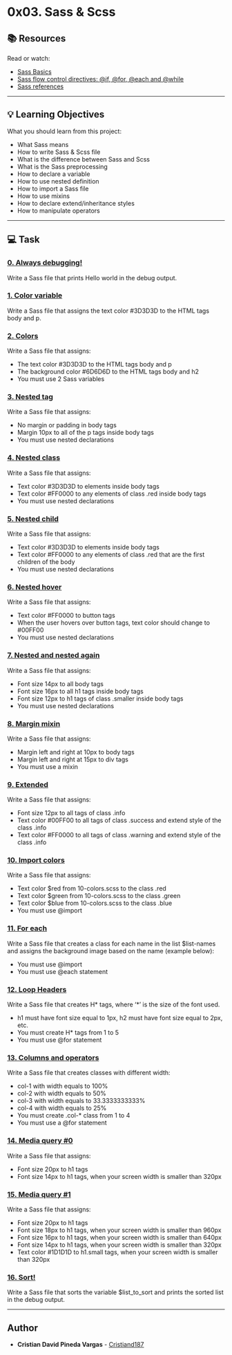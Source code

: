 # 0x03. Sass & Scss

## :books: Resources
Read or watch:
* [Sass Basics](https://intranet.hbtn.io/rltoken/ayoQ7NtS8w7tZvyeqhkzsw)
* [Sass flow control directives: @if, @for, @each and @while](https://intranet.hbtn.io/rltoken/EfIlJ77YiDugDGSaab8UUg)
* [Sass references](https://intranet.hbtn.io/rltoken/P7jm16HEuQb1FxMqlajjFQ)

---
## :bulb: Learning Objectives
What you should learn from this project:

* What Sass means
* How to write Sass & Scss file
* What is the difference between Sass and Scss
* What is the Sass preprocessing
* How to declare a variable
* How to use nested definition
* How to import a Sass file
* How to use mixins
* How to declare extend/inheritance styles
* How to manipulate operators

---
## :computer: Task

### [0. Always debugging!](./0-debug_log.scss)
Write a Sass file that prints Hello world in the debug output.


### [1. Color variable](./1-color_variable.scss)
Write a Sass file that assigns the text color #3D3D3D to the HTML tags body and p.


### [2. Colors](./2-color_variables.scss)
Write a Sass file that assigns:
 * The text color #3D3D3D to the HTML tags body and p
 * The background color #6D6D6D to the HTML tags body and h2
 * You must use 2 Sass variables


### [3. Nested tag](./3-nested_tag.scss)
Write a Sass file that assigns:
 * No margin or padding in body tags
 * Margin 10px to all of the p tags inside body tags
 * You must use nested declarations


### [4. Nested class](./4-nested_class.scss)
Write a Sass file that assigns:
 * Text color #3D3D3D to elements inside body tags
 * Text color #FF0000 to any elements of class .red inside body tags
 * You must use nested declarations


### [5. Nested child](./5-nested_child.scss)
Write a Sass file that assigns:
 * Text color #3D3D3D to elements inside body tags
 * Text color #FF0000 to any elements of class .red that are the first children of the body
 * You must use nested declarations


### [6. Nested hover](./6-nested_hover.scss)
Write a Sass file that assigns:
 * Text color #FF0000 to button tags
 * When the user hovers over button tags, text color should change to #00FF00 
 * You must use nested declarations


### [7. Nested and nested again](./7-nested_deeper.scss)
Write a Sass file that assigns:
 * Font size 14px to all body tags
 * Font size 16px to all h1 tags inside body tags
 * Font size 12px to h1 tags of class .smaller  inside  body tags
 * You must use nested declarations


### [8. Margin mixin](./8-mixin_margins.scss)
Write a Sass file that assigns:
 * Margin left and right at 10px to body tags
 * Margin left and right at 15px to div tags
 * You must use a mixin


### [9. Extended](./9-extend_list.scss)
Write a Sass file that assigns:
 * Font size 12px to all tags of class .info
 * Text color #00FF00 to all tags of class .success and extend style of the class .info
 * Text color #FF0000 to all tags of class .warning and extend style of the class .info


### [10. Import colors](./10-import_colors.scss)
Write a Sass file that assigns:
 * Text color $red from 10-colors.scss to the class .red
 * Text color $green from 10-colors.scss to the class .green
 * Text color $blue from 10-colors.scss to the class .blue
 * You must use @import


### [11. For each](./11-loop_photos.scss)
Write a Sass file that creates a class for each name in the list $list-names and assigns the background image based on the name (example below):
 * You must use @import
 * You must use @each statement


### [12. Loop Headers](./12-loop_header.scss)
Write a Sass file that creates H* tags, where ‘*’ is the size of the font used.
 * h1 must have font size equal to 1px, h2 must have font size equal to 2px, etc.
 * You must create H* tags from 1 to 5
 * You must use @for statement


### [13. Columns and operators](./100-loop_col.scss)
Write a Sass file that creates classes with different width:
 * col-1 with width equals to 100%
 * col-2 with width equals to 50%
 * col-3 with width equals to 33.3333333333%
 * col-4 with width equals to 25%
 * You must create .col-* class from 1 to 4
 * You must use a @for statement


### [14. Media query #0](./101-media_query.scss)
Write a Sass file that assigns:
 * Font size 20px to h1 tags
 * Font size 14px to h1 tags, when your screen width is smaller than 320px


### [15. Media query #1](./102-media_query.scss)
Write a Sass file that assigns:
 * Font size 20px to h1 tags
 * Font size 18px to h1 tags, when your screen width is smaller than 960px
 * Font size 16px to h1 tags, when your screen width is smaller than 640px
 * Font size 14px to h1 tags, when your screen width is smaller than 320px
 * Text color #1D1D1D to h1.small tags, when your screen width is smaller than 320px


### [16. Sort!](./103-sort_strings.scss)
Write a Sass file that sorts the variable $list_to_sort and prints the sorted list in the debug output.

---

## Author
* **Cristian David Pineda Vargas** - [Cristiand187](https://github.com/Cristiand187)